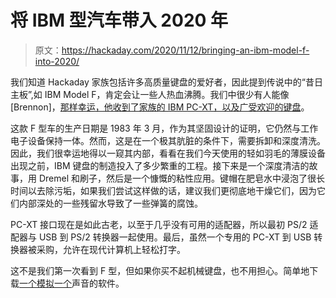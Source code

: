 # 将 IBM 型汽车带入 2020 年

> 原文：<https://hackaday.com/2020/11/12/bringing-an-ibm-model-f-into-2020/>

我们知道 Hackaday 家族包括许多高质量键盘的爱好者，因此提到传说中的“昔日主板”,如 IBM Model F，肯定会让一些人热血沸腾。我们中很少有人能像[Brennon]，[那样幸运，他收到了家族的 IBM PC-XT，以及广受欢迎的键盘](https://blog.opsdisk.com/restoring-a-37-year-old-ibm-model-f-mechanical-keyboard.html)。

这款 F 型车的生产日期是 1983 年 3 月，作为其坚固设计的证明，它仍然与工作电子设备保持一体。然而，这是在一个极其肮脏的条件下，需要拆卸和深度清洗。因此，我们很幸运地得以一窥其内部，看看在我们今天使用的轻如羽毛的薄膜设备出现之前，IBM 键盘的制造投入了多少繁重的工程。接下来是一个深度清洁的故事，用 Dremel 和刷子，然后是一个慷慨的粘性应用。键帽在肥皂水中浸泡了很长时间以去除污垢，如果我们尝试这样做的话，建议我们更彻底地干燥它们，因为它们内部深处的一些残留水导致了一些弹簧的腐蚀。

PC-XT 接口现在是如此古老，以至于几乎没有可用的适配器，所以最初 PS/2 适配器与 USB 到 PS/2 转换器一起使用。最后，虽然一个专用的 PC-XT 到 USB 转换器被采购，允许在现代计算机上轻松打字。

这不是我们第一次看到 F 型，但如果你买不起机械键盘，也不用担心。简单地下载[一个模拟一个](https://hackaday.com/2016/12/03/do-you-miss-the-sound-of-your-model-m/)声音的软件。